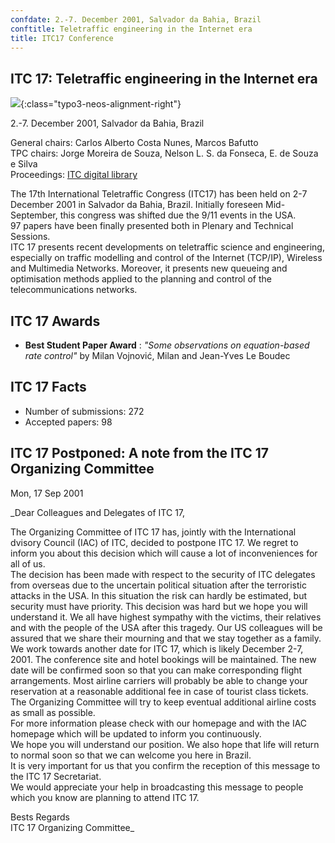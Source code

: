 ```yaml
---
confdate: 2.-7. December 2001, Salvador da Bahia, Brazil
conftitle: Teletraffic engineering in the Internet era
title: ITC17 Conference
---
```


## ITC 17: Teletraffic engineering in the Internet era

![]({{site.baseurl}}/assets/Persistent/itc17-2.gif){:class="typo3-neos-alignment-right"}

2.-7. December 2001, Salvador da Bahia, Brazil

General chairs: Carlos Alberto Costa Nunes, Marcos Bafutto<br/>
TPC chairs: Jorge Moreira de Souza, Nelson L. S. da Fonseca, E. de Souza e Silva<br/>
Proceedings: [ITC digital library](../itc-library/itc17.html)

The 17th International Teletraffic Congress (ITC17) has been held on 2-7 December 2001 in Salvador da Bahia, Brazil. Initially foreseen Mid-September, this congress was shifted due the 9/11 events in the USA.<br/>
97 papers have been finally presented both in Plenary and Technical Sessions.<br/>
ITC 17 presents recent developments on teletraffic science and engineering, especially on traffic modelling and control of the Internet (TCP/IP), Wireless and Multimedia Networks. Moreover, it presents new queueing and optimisation methods applied to the planning and control of the telecommunications networks.

## ITC 17 Awards

  *  **Best Student Paper Award** : _"Some observations on equation-based rate control"_ by Milan Vojnović, Milan and Jean-Yves Le Boudec




## ITC 17 Facts

  * Number of submissions: 272
  * Accepted papers: 98



## ITC 17 Postponed: A note from the ITC 17 Organizing Committee

Mon, 17 Sep 2001


_Dear Colleagues and Delegates of ITC 17,

The Organizing Committee of ITC 17 has, jointly with the International dvisory Council (IAC) of ITC, decided to postpone ITC 17. We regret to inform you about this decision which will cause a lot of inconveniences for all of us.<br/>
The decision has been made with respect to the security of ITC delegates from overseas due to the uncertain political situation after the terroristic attacks in the USA. In this situation the risk can hardly be estimated, but security must have priority. This decision was hard but we hope you will understand it. We all have highest sympathy with the victims, their relatives and with the people of the USA after this tragedy. Our US colleagues will be assured that we share their mourning and that we stay together as a family.<br/>
We work towards another date for ITC 17, which is likely December 2-7, 2001. The conference site and hotel bookings will be maintained. The new date will be confirmed soon so that you can make corresponding flight arrangements. Most airline carriers will probably be able to change your reservation at a reasonable additional fee in case of tourist class tickets. The Organizing Committee will try to keep eventual additional airline costs as small as possible.<br/>
For more information please check with our homepage and with the IAC homepage which will be updated to inform you continuously.<br/>
We hope you will understand our position. We also hope that life will return to normal soon so that we can welcome you here in Brazil.<br/>
It is very important for us that you confirm the reception of this message to the ITC 17 Secretariat.<br/>
We would appreciate your help in broadcasting this message to people which you know are planning to attend ITC 17.

Bests Regards<br/>
ITC 17 Organizing Committee_
